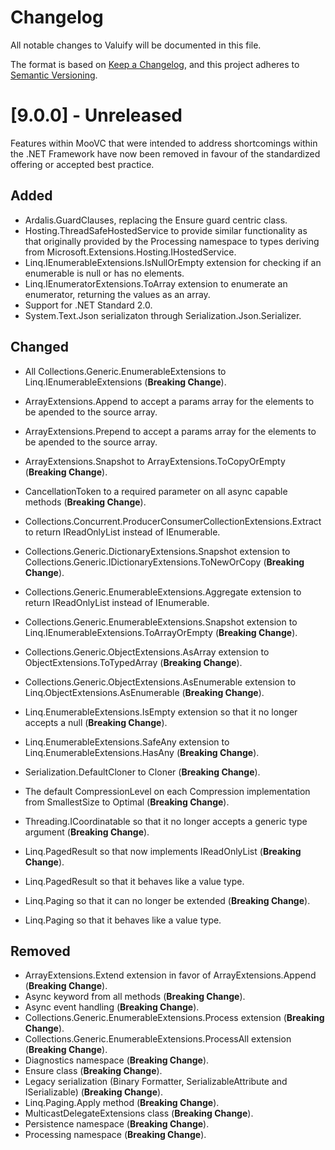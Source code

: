 # Changelog
All notable changes to Valuify will be documented in this file.

The format is based on [Keep a Changelog](https://keepachangelog.com/en/1.0.0/),
and this project adheres to [Semantic Versioning](https://semver.org/spec/v2.0.0.html).

# [9.0.0] - Unreleased

Features within MooVC that were intended to address shortcomings within the .NET Framework have now been removed in favour of the standardized offering or accepted best practice.

## Added

- Ardalis.GuardClauses, replacing the Ensure guard centric class.
- Hosting.ThreadSafeHostedService to provide similar functionality as that originally provided by the Processing namespace to types deriving from Microsoft.Extensions.Hosting.IHostedService.
- Linq.IEnumerableExtensions.IsNullOrEmpty extension for checking if an enumerable is null or has no elements.
- Linq.IEnumeratorExtensions.ToArray extension to enumerate an enumerator, returning the values as an array.
- Support for .NET Standard 2.0.
- System.Text.Json serializaton through Serialization.Json.Serializer.

## Changed

- All Collections.Generic.EnumerableExtensions to Linq.IEnumerableExtensions (**Breaking Change**).
- ArrayExtensions.Append to accept a params array for the elements to be apended to the source array.
- ArrayExtensions.Prepend to accept a params array for the elements to be apended to the source array.
- ArrayExtensions.Snapshot to ArrayExtensions.ToCopyOrEmpty (**Breaking Change**).
- CancellationToken to a required parameter on all async capable methods (**Breaking Change**).
- Collections.Concurrent.ProducerConsumerCollectionExtensions.Extract to return IReadOnlyList<T> instead of IEnumerable<T>.
- Collections.Generic.DictionaryExtensions.Snapshot extension to Collections.Generic.IDictionaryExtensions.ToNewOrCopy (**Breaking Change**).
- Collections.Generic.EnumerableExtensions.Aggregate extension to return IReadOnlyList<T> instead of IEnumerable<T>.
- Collections.Generic.EnumerableExtensions.Snapshot extension to Linq.IEnumerableExtensions.ToArrayOrEmpty (**Breaking Change**).
- Collections.Generic.ObjectExtensions.AsArray extension to ObjectExtensions.ToTypedArray (**Breaking Change**).
- Collections.Generic.ObjectExtensions.AsEnumerable extension to Linq.ObjectExtensions.AsEnumerable (**Breaking Change**).
- Linq.EnumerableExtensions.IsEmpty extension so that it no longer accepts a null (**Breaking Change**).
- Linq.EnumerableExtensions.SafeAny extension to Linq.EnumerableExtensions.HasAny (**Breaking Change**).
- Serialization.DefaultCloner to Cloner (**Breaking Change**).
- The default CompressionLevel on each Compression implementation from SmallestSize to Optimal (**Breaking Change**).
- Threading.ICoordinatable<T> so that it no longer accepts a generic type argument (**Breaking Change**).

- Linq.PagedResult<T> so that now implements IReadOnlyList<T> (**Breaking Change**).
- Linq.PagedResult<T> so that it behaves like a value type. 
- Linq.Paging so that it can no longer be extended (**Breaking Change**).
- Linq.Paging so that it behaves like a value type.
 
## Removed

- ArrayExtensions.Extend extension in favor of ArrayExtensions.Append (**Breaking Change**).
- Async keyword from all methods (**Breaking Change**).
- Async event handling (**Breaking Change**).
- Collections.Generic.EnumerableExtensions.Process extension (**Breaking Change**).
- Collections.Generic.EnumerableExtensions.ProcessAll extension (**Breaking Change**). 
- Diagnostics namespace (**Breaking Change**).
- Ensure class (**Breaking Change**).
- Legacy serialization (Binary Formatter, SerializableAttribute and ISerializable) (**Breaking Change**).
- Linq.Paging.Apply method (**Breaking Change**).
- MulticastDelegateExtensions class (**Breaking Change**).
- Persistence namespace (**Breaking Change**).
- Processing namespace (**Breaking Change**).